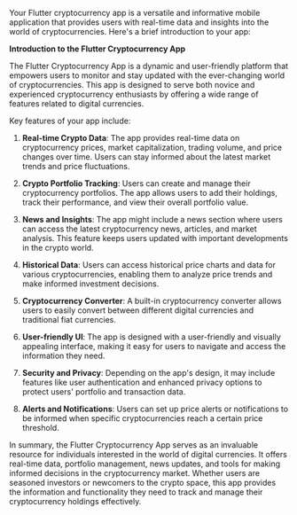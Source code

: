 Your Flutter cryptocurrency app is a versatile and informative mobile application that provides users with real-time data and insights into the world of cryptocurrencies. Here's a brief introduction to your app:

**Introduction to the Flutter Cryptocurrency App**

The Flutter Cryptocurrency App is a dynamic and user-friendly platform that empowers users to monitor and stay updated with the ever-changing world of cryptocurrencies. This app is designed to serve both novice and experienced cryptocurrency enthusiasts by offering a wide range of features related to digital currencies.

Key features of your app include:

1. **Real-time Crypto Data**: The app provides real-time data on cryptocurrency prices, market capitalization, trading volume, and price changes over time. Users can stay informed about the latest market trends and price fluctuations.

2. **Crypto Portfolio Tracking**: Users can create and manage their cryptocurrency portfolios. The app allows users to add their holdings, track their performance, and view their overall portfolio value.

3. **News and Insights**: The app might include a news section where users can access the latest cryptocurrency news, articles, and market analysis. This feature keeps users updated with important developments in the crypto world.

4. **Historical Data**: Users can access historical price charts and data for various cryptocurrencies, enabling them to analyze price trends and make informed investment decisions.

5. **Cryptocurrency Converter**: A built-in cryptocurrency converter allows users to easily convert between different digital currencies and traditional fiat currencies.

6. **User-friendly UI**: The app is designed with a user-friendly and visually appealing interface, making it easy for users to navigate and access the information they need.

7. **Security and Privacy**: Depending on the app's design, it may include features like user authentication and enhanced privacy options to protect users' portfolio and transaction data.

8. **Alerts and Notifications**: Users can set up price alerts or notifications to be informed when specific cryptocurrencies reach a certain price threshold.

In summary, the Flutter Cryptocurrency App serves as an invaluable resource for individuals interested in the world of digital currencies. It offers real-time data, portfolio management, news updates, and tools for making informed decisions in the cryptocurrency market. Whether users are seasoned investors or newcomers to the crypto space, this app provides the information and functionality they need to track and manage their cryptocurrency holdings effectively.
